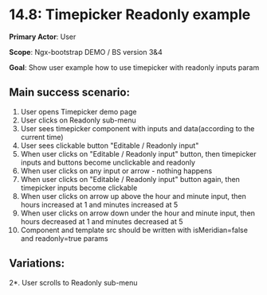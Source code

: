 14.8: Timepicker Readonly example
=================================
**Primary Actor**: User

**Scope**: Ngx-bootstrap DEMO / BS version 3&4

**Goal**: Show user example how to use timepicker with readonly inputs param

Main success scenario:
----------------------
1. User opens Timepicker demo page
2. User clicks on Readonly sub-menu
3. User sees timepicker component with inputs and data(according to the current time)
4. User sees clickable button "Editable / Readonly input"
5. When user clicks on "Editable / Readonly input" button, then timepicker inputs and buttons become unclickable and readonly
6. When user clicks on any input or arrow - nothing happens
7. When user clicks on "Editable / Readonly input" button again, then timepicker inputs become clickable
8. When user clicks on arrow up above the hour and minute input, then hours increased at 1 and minutes increased at 5
9. When user clicks on arrow down under the hour and minute input, then hours decreased at 1 and minutes decreased at 5
10. Component and template src should be written with isMeridian=false and readonly=true params

Variations:
-----------
2*. User scrolls to Readonly sub-menu
